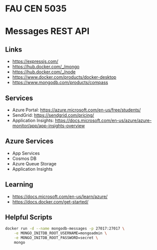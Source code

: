 # FAU CEN 5035
# Messages REST API

## Links

* https://expressjs.com/
* https://hub.docker.com/_/mongo
* https://hub.docker.com/_/node
* https://www.docker.com/products/docker-desktop
* https://www.mongodb.com/products/compass


## Services

* Azure Portal: https://azure.microsoft.com/en-us/free/students/
* SendGrid: https://sendgrid.com/pricing/
* Application Insights: https://docs.microsoft.com/en-us/azure/azure-monitor/app/app-insights-overview


## Azure Services

* App Services
* Cosmos DB
* Azure Queue Storage
* Application Insights

## Learning

* https://docs.microsoft.com/en-us/learn/azure/
* https://docs.docker.com/get-started/


## Helpful Scripts

```bash
docker run -d --name mongodb-messages -p 27017:27017 \
    -e MONGO_INITDB_ROOT_USERNAME=mongoadmin \
    -e MONGO_INITDB_ROOT_PASSWORD=secret \
    mongo
```
